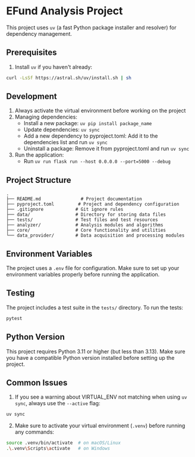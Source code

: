 # EFund Analysis Project

This project uses `uv` (a fast Python package installer and resolver) for dependency management.

## Prerequisites

1. Install `uv` if you haven't already:
```bash
curl -LsSf https://astral.sh/uv/install.sh | sh
```

## Development

1. Always activate the virtual environment before working on the project
2. Managing dependencies:
   - Install a new package: `uv pip install package_name`
   - Update dependencies: `uv sync`
   - Add a new dependency to pyproject.toml: Add it to the dependencies list and run `uv sync`
   - Uninstall a package: Remove it from pyproject.toml and run `uv sync`
3. Run the application:
   - Run `uv run flask run --host 0.0.0.0 --port=5000 --debug`
 
## Project Structure

```
.
├── README.md               # Project documentation
├── pyproject.toml         # Project and dependency configuration
├── .gitignore            # Git ignore rules
├── data/                 # Directory for storing data files
├── tests/                # Test files and test resources
├── analyzer/             # Analysis modules and algorithms
├── core/                 # Core functionality and utilities
└── data_provider/        # Data acquisition and processing modules
```

## Environment Variables

The project uses a `.env` file for configuration. Make sure to set up your environment variables properly before running the application.

## Testing

The project includes a test suite in the `tests/` directory. To run the tests:

```bash
pytest
```

## Python Version

This project requires Python 3.11 or higher (but less than 3.13). Make sure you have a compatible Python version installed before setting up the project.

## Common Issues

1. If you see a warning about VIRTUAL_ENV not matching when using `uv sync`, always use the `--active` flag:
```bash
uv sync
```

2. Make sure to activate your virtual environment (`.venv`) before running any commands:
```bash
source .venv/bin/activate  # on macOS/Linux
.\.venv\Scripts\activate   # on Windows
``` 